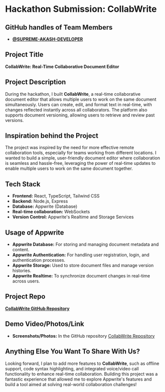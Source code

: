# Hackathon Submission: **CollabWrite**

## GitHub handles of Team Members
- **[@SUPREME-AKASH-DEVELOPER](https://github.com/SUPREME-AKASH-DEVELOPER)**

## Project Title
**CollabWrite: Real-Time Collaborative Document Editor**

## Project Description
During the hackathon, I built **CollabWrite**, a real-time collaborative document editor that allows multiple users to work on the same document simultaneously. Users can create, edit, and format text in real-time, with changes reflected instantly across all collaborators. The platform also supports document versioning, allowing users to retrieve and review past versions.

## Inspiration behind the Project
The project was inspired by the need for more effective remote collaboration tools, especially for teams working from different locations. I wanted to build a simple, user-friendly document editor where collaboration is seamless and hassle-free, leveraging the power of real-time updates to enable multiple users to work on the same document together.

## Tech Stack
- **Frontend:** React, TypeScript, Tailwind CSS
- **Backend:** Node.js, Express
- **Database:** Appwrite (Database)
- **Real-time collaboration:** WebSockets
- **Version Control:** Appwrite's Realtime and Storage Services

## Usage of Appwrite
- **Appwrite Database:** For storing and managing document metadata and content.
- **Appwrite Authentication:** For handling user registration, login, and authentication processes.
- **Appwrite Storage:** Used to store document files and manage version histories.
- **Appwrite Realtime:** To synchronize document changes in real-time across users.

## Project Repo
[**CollabWrite GitHub Repository**](https://github.com/SUPREME-AKASH-DEVELOPER/CollabWrite--Appwrite-HacktoberFest-Program-2024)

## Demo Video/Photos/Link
- **Screenshots/Photos:** In the GitHub repository [CollabWrite Repository](https://github.com/SUPREME-AKASH-DEVELOPER/CollabWrite--Appwrite-HacktoberFest-Program-2024.git)

## Anything Else You Want To Share With Us?
Looking forward, I plan to add more features to **CollabWrite**, such as offline support, code syntax highlighting, and integrated voice/video call functionality to enhance real-time collaboration. Building this project was a fantastic experience that allowed me to explore Appwrite's features and build a tool aimed at solving real-world collaboration challenges!
